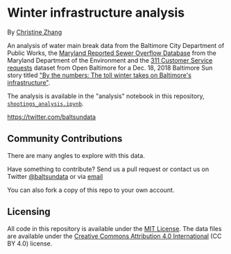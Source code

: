 # Winter infrastructure analysis

By [Christine Zhang](mailto:czhang@baltsun.com)

An analysis of water main break data from the Baltimore City Department of Public Works, the [Maryland Reported Sewer Overflow Database](https://mde.maryland.gov/programs/water/compliance/pages/reportedseweroverflow.aspx) from the Maryland Department of the Environment and the [311 Customer Service requests](https://data.baltimorecity.gov/City-Services/311-Customer-Service-Requests/9agw-sxsr) dataset from Open Baltimore for a Dec. 18, 2018 Baltimore Sun story titled ["By the numbers: The toll winter takes on Baltimore's infrastructure"](https://www.baltimoresun.com/news/maryland/bs-md-infrastructure-by-the-numbers-20181211-story.html).

The analysis is available in the "analysis" notebook in this repository, [`shootings_analysis.ipynb`]().

https://twitter.com/baltsundata

## Community Contributions

There are many angles to explore with this data.

Have something to contribute? Send us a pull request or contact us on Twitter [@baltsundata](https://twitter.com/baltsundata) or via [email](mailto:czhang@baltsun.com)

You can also fork a copy of this repo to your own account.

## Licensing

All code in this repository is available under the [MIT License](https://opensource.org/licenses/MIT). The data files are available under the [Creative Commons Attribution 4.0 International](https://creativecommons.org/licenses/by/4.0/) (CC BY 4.0) license.
